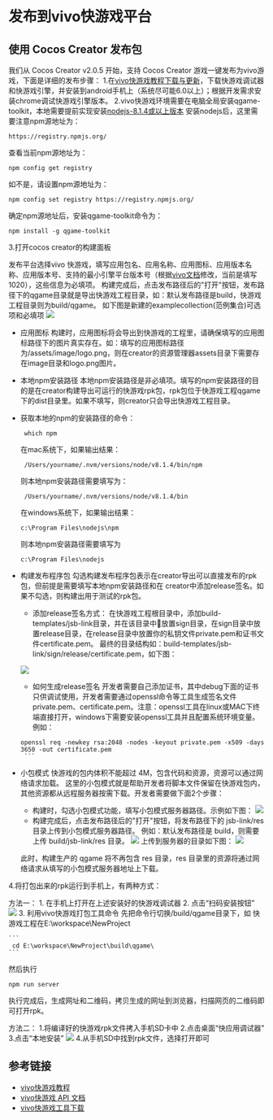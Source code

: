 # 发布到vivo快游戏平台
## 使用 Cocos Creator 发布包
我们从 Cocos Creator v2.0.5 开始，支持 Cocos Creator 游戏一键发布为vivo游戏，下面是详细的发布步骤：
1.在[vivo快游戏教程下载与更新](https://jerrymoon.github.io/kuai-you-xi-jiao-cheng/xia-zai-yu-geng-xin.html)，下载快游戏调试器和快游戏引擎，并安装到android手机上（系统尽可能6.0以上）；根据开发需求安装chrome调试快游戏引擎版本。
2.vivo快游戏环境需要在电脑全局安装qgame-toolkit，本地需要提前实现安装[nodejs-8.1.4或以上版本](https://nodejs.org/zh-cn/download/)
安装nodejs后，这里需要注意npm源地址为：

```
https://registry.npmjs.org/
```
查看当前npm源地址为：

```
npm config get registry
```
如不是，请设置npm源地址为：

```
npm config set registry https://registry.npmjs.org/
```

确定npm源地址后，安装qgame-toolkit命令为：

```
npm install -g qgame-toolkit
```

3.打开cocos creator的构建面板

发布平台选择vivo 快游戏，填写应用包名、应用名称、应用图标、应用版本名称、应用版本号、支持的最小引擎平台版本号（根据[vivo文档](https://jerrymoon.github.io/kuai-you-xi-jiao-cheng/idejie-ru-shuo-ming/cocos-creatorjie-ru-shuo-ming.html)修改，当前是填写1020），这些信息为必填项。 构建完成后，点击发布路径后的"打开"按钮，发布路径下的qgame目录就是导出快游戏工程目录，如：默认发布路径是build，快游戏工程目录则为build/qgame。
如下图是新建的examplecollection(范例集合)可选项和必填项
  ![](./publish-vivo-instant-games/build_optional.jpg)

* 应用图标
  构建时，应用图标将会导出到快游戏的工程里，请确保填写的应用图标路径下的图片真实存在。如：填写的应用图标路径为/assets/image/logo.png，则在creator的资源管理器assets目录下需要存在image目录和logo.png图片。
  
* 本地npm安装路径
  本地npm安装路径是非必填项。填写的npm安装路径的目的是在creator构建导出可运行的快游戏rpk包，rpk包位于快游戏工程qgame下的dist目录里。如果不填写，则creator只会导出快游戏工程目录。

 * 获取本地的npm的安装路径的命令：

   ```
    which npm
   ```
    在mac系统下，如果输出结果：
    
   ```
    /Users/yourname/.nvm/versions/node/v8.1.4/bin/npm
    ```
    则本地npm安装路径需要填写为：
    
   ```
    /Users/yourname/.nvm/versions/node/v8.1.4/bin
    ```
    在windows系统下，如果输出结果：
    
    ```
    c:\Program Files\nodejs\npm
    ```
    则本地npm安装路径需要填写为
    
    ```
    c:\Program Files\nodejs
    ```  
* 构建发布程序包
   勾选构建发布程序包表示在creator导出可以直接发布的rpk包，但前提是需要填写本地npm安装路径和在  creator中添加release签名。如果不勾选，则构建出用于测试的rpk包。
    * 添加release签名方式：
    在快游戏工程根目录中，添加build-templates/jsb-link目录，并在该目录中放置sign目录，在sign目录中放置release目录，在release目录中放置你的私钥文件private.pem和证书文件certificate.pem。 最终的目录结构如：build-templates/jsb-link/sign/release/certificate.pem，如下图：
    
     ![](./publish-vivo-instant-games/sign_release_path.png)
     
    * 如何生成release签名
      开发者需要自己添加证书，其中debug下面的证书只供调试使用，开发者需要通过openssl命令等工具生成签名文件private.pem、certificate.pem。注意：openssl工具在linux或MAC下终端直接打开，windows下需要安装openssl工具并且配置系统环境变量。
      例如：
      
     ```
     openssl req -newkey rsa:2048 -nodes -keyout private.pem -x509 -days 3650 -out certificate.pem
      ```
     
* 小包模式
   快游戏的包内体积不能超过 4M，包含代码和资源，资源可以通过网络请求加载。 这里的小包模式就是帮助开发者将脚本文件保留在快游戏包内，其他资源都从远程服务器按需下载。开发者需要做下面2个步骤：
   * 构建时，勾选小包模式功能，填写小包模式服务器路径。示例如下图：
![](./publish-vivo-instant-games/build_tiny_pack_path.jpg)
   * 构建完成后，点击发布路径后的"打开"按钮，将发布路径下的 jsb-link/res 目录上传到小包模式服务器路径。 例如：默认发布路径是 build，则需要上传 build/jsb-link/res 目录。
   ![](https://jerrymoon.github.io/assets/VC20181011-143915.png) 
   上传到服务器的目录如下图： 
   ![](./publish-vivo-instant-games/build_tiny_pack_server.jpg)
   
   此时，构建生产的 qgame 将不再包含 res 目录，res 目录里的资源将通过网络请求从填写的小包模式服务器地址上下载。
   
4.将打包出来的rpk运行到手机上，有两种方式：

   方法一：
     1. 在手机上打开在上述安装好的快游戏调试器
     2. 点击“扫码安装按钮”
       ![](./publish-vivo-instant-games/vivo-instant_scan_install.jpg)
     3. 利用vivo快游戏打包工具命令
        先把命令行切换/build/qgame目录下，如 快游戏工程在E:\workspace\NewProject
       
    ```
     cd E:\workspace\NewProject\build\qgame\
    ```
    
  然后执行
 
``` 
npm run server
```  
  执行完成后，生成网址和二维码，拷贝生成的网址到浏览器，扫描网页的二维码即可打开rpk。
    
  方法二：
       1.将编译好的快游戏rpk文件拷入手机SD卡中
       2.点击桌面“快应用调试器”
       3.点击“本地安装”
       ![](./publish-vivo-instant-games/vivo-instant_native_install.jpg)
       4.从手机SD中找到rpk文件，选择打开即可
       
   
## 参考链接

- [vivo快游戏教程](https://jerrymoon.github.io/kuai-you-xi-api-wen-dang/quan-ju-shi-jian/sheng-ming-zhou-qi.html)
- [vivo快游戏 API 文档](https://jerrymoon.github.io/kuai-you-xi-api-wen-dang/quan-ju-shi-jian/sheng-ming-zhou-qi.html)
- [vivo快游戏工具下载](https://jerrymoon.github.io/kuai-you-xi-jiao-cheng/xia-zai-yu-geng-xin.html)

